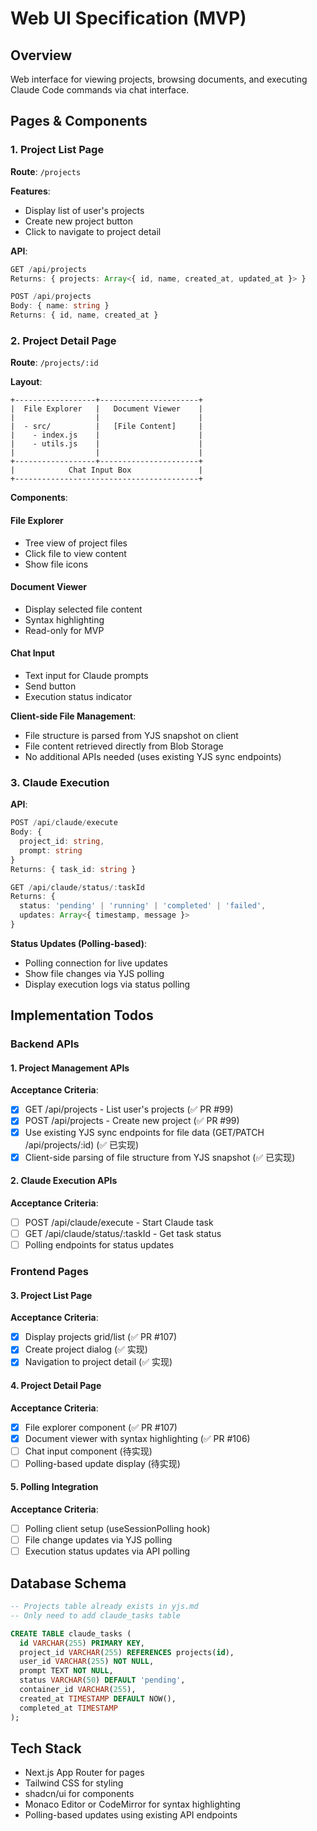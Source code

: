 # Web UI Specification (MVP)

## Overview

Web interface for viewing projects, browsing documents, and executing Claude Code commands via chat interface.

## Pages & Components

### 1. Project List Page

**Route**: `/projects`

**Features**:
- Display list of user's projects
- Create new project button
- Click to navigate to project detail

**API**:
```typescript
GET /api/projects
Returns: { projects: Array<{ id, name, created_at, updated_at }> }

POST /api/projects
Body: { name: string }
Returns: { id, name, created_at }
```

### 2. Project Detail Page

**Route**: `/projects/:id`

**Layout**:
```
+------------------+----------------------+
|  File Explorer   |   Document Viewer    |
|                  |                      |
|  - src/          |   [File Content]     |
|    - index.js    |                      |
|    - utils.js    |                      |
|                  |                      |
+------------------+----------------------+
|            Chat Input Box               |
+-----------------------------------------+
```

**Components**:

#### File Explorer
- Tree view of project files
- Click file to view content
- Show file icons

#### Document Viewer
- Display selected file content
- Syntax highlighting
- Read-only for MVP

#### Chat Input
- Text input for Claude prompts
- Send button
- Execution status indicator

**Client-side File Management**:
- File structure is parsed from YJS snapshot on client
- File content retrieved directly from Blob Storage
- No additional APIs needed (uses existing YJS sync endpoints)

### 3. Claude Execution

**API**:
```typescript
POST /api/claude/execute
Body: { 
  project_id: string,
  prompt: string 
}
Returns: { task_id: string }

GET /api/claude/status/:taskId
Returns: { 
  status: 'pending' | 'running' | 'completed' | 'failed',
  updates: Array<{ timestamp, message }> 
}
```

**Status Updates (Polling-based)**:
- Polling connection for live updates
- Show file changes via YJS polling
- Display execution logs via status polling

## Implementation Todos

### Backend APIs

#### 1. Project Management APIs
**Acceptance Criteria**:
- [x] GET /api/projects - List user's projects (✅ PR #99)
- [x] POST /api/projects - Create new project (✅ PR #99)
- [x] Use existing YJS sync endpoints for file data (GET/PATCH /api/projects/:id) (✅ 已实现)
- [x] Client-side parsing of file structure from YJS snapshot (✅ 已实现)

#### 2. Claude Execution APIs
**Acceptance Criteria**:
- [ ] POST /api/claude/execute - Start Claude task
- [ ] GET /api/claude/status/:taskId - Get task status
- [ ] Polling endpoints for status updates

### Frontend Pages

#### 3. Project List Page
**Acceptance Criteria**:
- [x] Display projects grid/list (✅ PR #107)
- [x] Create project dialog (✅ 实现)
- [x] Navigation to project detail (✅ 实现)

#### 4. Project Detail Page
**Acceptance Criteria**:
- [x] File explorer component (✅ PR #107)
- [x] Document viewer with syntax highlighting (✅ PR #106)
- [ ] Chat input component (待实现)
- [ ] Polling-based update display (待实现)

#### 5. Polling Integration
**Acceptance Criteria**:
- [ ] Polling client setup (useSessionPolling hook)
- [ ] File change updates via YJS polling
- [ ] Execution status updates via API polling

## Database Schema

```sql
-- Projects table already exists in yjs.md
-- Only need to add claude_tasks table

CREATE TABLE claude_tasks (
  id VARCHAR(255) PRIMARY KEY,
  project_id VARCHAR(255) REFERENCES projects(id),
  user_id VARCHAR(255) NOT NULL,
  prompt TEXT NOT NULL,
  status VARCHAR(50) DEFAULT 'pending',
  container_id VARCHAR(255),
  created_at TIMESTAMP DEFAULT NOW(),
  completed_at TIMESTAMP
);
```

## Tech Stack

- Next.js App Router for pages
- Tailwind CSS for styling
- shadcn/ui for components
- Monaco Editor or CodeMirror for syntax highlighting
- Polling-based updates using existing API endpoints